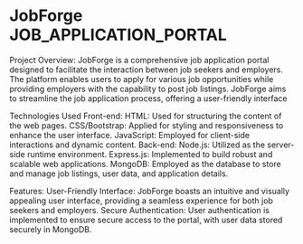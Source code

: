 # JobForge   JOB_APPLICATION_PORTAL
Project Overview:
JobForge is a comprehensive job application portal designed to facilitate the interaction between job seekers and employers. The platform enables users to apply for various job opportunities while providing employers with the capability to post job listings. JobForge aims to streamline the job application process, offering a user-friendly interface


Technologies Used
Front-end:
HTML: Used for structuring the content of the web pages.
CSS/Bootstrap: Applied for styling and responsiveness to enhance the user interface.
JavaScript: Employed for client-side interactions and dynamic content.
Back-end:
Node.js: Utilized as the server-side runtime environment.
Express.js: Implemented to build robust and scalable web applications.
MongoDB: Employed as the database to store and manage job listings, user data, and application details.



Features:
User-Friendly Interface:
JobForge boasts an intuitive and visually appealing user interface, providing a seamless experience for both job seekers and employers.
Secure Authentication:
User authentication is implemented to ensure secure access to the portal, with user data stored securely in MongoDB.
